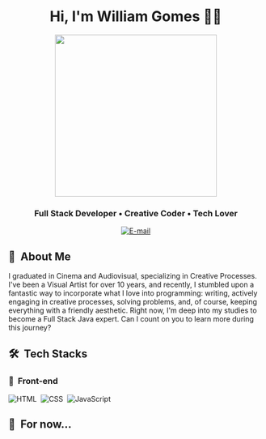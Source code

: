 <h1 align="center">
    Hi, I'm William Gomes 👋🏾
</h1>

<div align="center">
    <img height="320em" src="https://media.giphy.com/media/2jyrna0XVvp1C/giphy.gif" />
</div>

<h3 align="center">
  Full Stack Developer • Creative Coder • Tech Lover
</h3>

<div align="center">
    <p>
        <a href="mailto:willgomesp@gmail.com">
            <img src="https://img.shields.io/badge/-email-020114?style=for-the-badge&amp;logo=gmail&amp;logoColor=EBD03E&amp;color:FFF" alt="E-mail">
        </a>
   </p>
</div>

## 👤 &nbsp;About Me
I graduated in Cinema and Audiovisual, specializing in Creative Processes. I've been a Visual Artist for over 10 years, and recently, I stumbled upon a fantastic way to incorporate what I love into programming: writing, actively engaging in creative processes, solving problems, and, of course, keeping everything with a friendly aesthetic. Right now, I'm deep into my studies to become a Full Stack Java expert. Can I count on you to learn more during this journey?

## 🛠 &nbsp;Tech Stacks

### 🎨 &nbsp;Front-end
![HTML](https://img.shields.io/badge/-HTML-000?style=for-the-badge&logo=HTML5&labelColor=000&textColor=FFF)&nbsp;
![CSS](https://img.shields.io/badge/-CSS-000?style=for-the-badge&logo=CSS3&logoColor=1572B6&labelColor=000)&nbsp;
![JavaScript](https://img.shields.io/badge/-JavaScript-000?style=for-the-badge&logo=JavaScript&labelColor=000&textColor=FFF)&nbsp;

## 🚀 &nbsp;For now...
